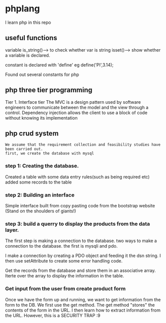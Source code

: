 # phplang
I learn php in this repo

## useful functions
variable is_string()--> to check whether var is string
isset()--> show whether a variable is declared.

constant is declared with 'define'
eg define('PI',3.14);

Found out several constants for php


## php three tier programming

Tier 1. Interface tier
The MVC is a design pattern used by software engineers to communicate between the model
and the view through a control. 
Dependency injection allows the client to use a block of code without knowing its implementation

## php crud system
    We assume that the requirement collection and feasibility studies have been carried out.
    first, we create the database with mysql

### step 1: Creating the database.
Created a table with some data entry rules(such as being required etc)
added some records to the table

### step 2: Building an interface
Simple interface built from copy pasting code from the bootstrap website (Stand on the shoulders of giants!)

### step 3: build a querry to display the products from the data layer.
The first step is making a connection to the database. 
two ways to make a connection to the database. the first is mysqli and pdo.

I make a connection by creating a PDO object and feeding it the dsn string.
I then use setAttribute to create some error handling code.

Get the records from the database and store them in an associative array. Iterte over the array
to display the information in the table. 

### Get input from the user from create product form
Once we have the form up and running, we want to get information from the form to the DB.
We first use the get method. The get method "stores" the contents of the form in the URL. I then learn how to extract information from the URL. However, this is a SECURITY TRAP :9
